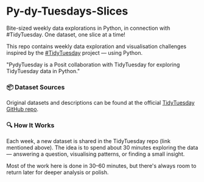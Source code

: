 # Py-dy-Tuesdays-Slices
Bite-sized weekly data explorations in Python, in connection with #TidyTuesday. One dataset, one slice at a time!

This repo contains weekly data exploration and visualisation challenges inspired by the [#TidyTuesday](https://github.com/rfordatascience/tidytuesday) project — using Python. 

"PydyTuesday is a Posit collaboration with TidyTuesday for exploring TidyTuesday data in Python."

### 📦 Dataset Sources
Original datasets and descriptions can be found at the official [TidyTuesday GitHub repo](https://github.com/rfordatascience/tidytuesday).


### 🔍 How It Works
Each week, a new dataset is shared in the TidyTuesday repo (link mentioned above). The idea is to spend about 30 minutes exploring the data — answering a question, visualising patterns, or finding a small insight.

Most of the work here is done in 30–60 minutes, but there's always room to return later for deeper analysis or polish.

